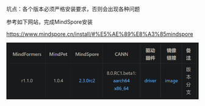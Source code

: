坑点：各个版本必须严格安装要求，否则会出现各种问题

参考如下网站，完成MindSpore安装

https://www.mindspore.cn/install/#%E5%AE%89%E8%A3%85mindspore

![](.01_安装_images/版本要求.png)
